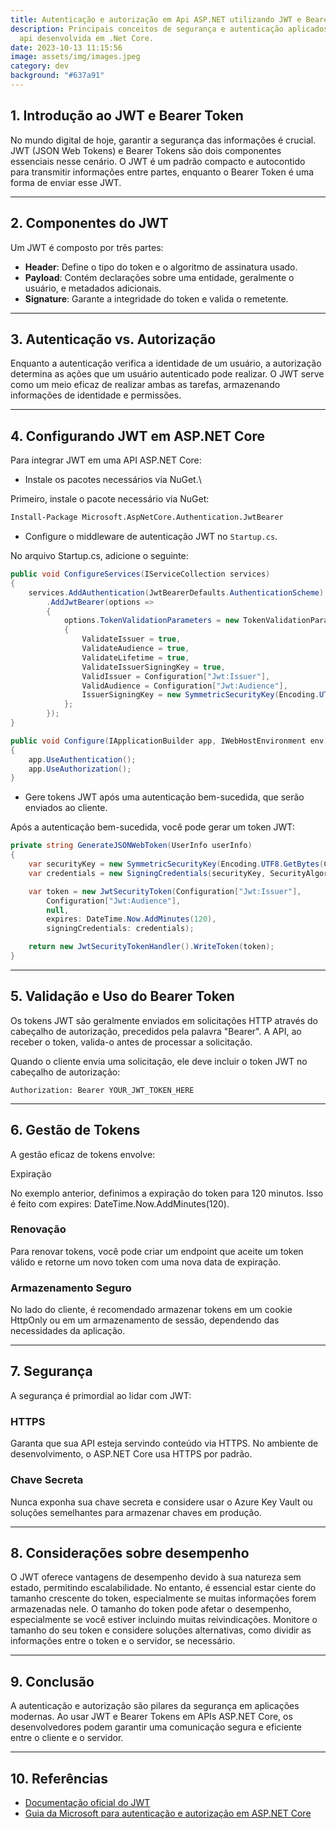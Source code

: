 ```yaml
---
title: Autenticação e autorização em Api ASP.NET utilizando JWT e Bearer Token
description: Principais conceitos de segurança e autenticação aplicados em uma
  api desenvolvida em .Net Core.
date: 2023-10-13 11:15:56
image: assets/img/images.jpeg
category: dev
background: "#637a91"
---
```

## 1. Introdução ao JWT e Bearer Token

No mundo digital de hoje, garantir a segurança das informações é crucial. JWT (JSON Web Tokens) e Bearer Tokens são dois componentes essenciais nesse cenário. O JWT é um padrão compacto e autocontido para transmitir informações entre partes, enquanto o Bearer Token é uma forma de enviar esse JWT.

- - -

## 2. Componentes do JWT

Um JWT é composto por três partes:

* **Header**: Define o tipo do token e o algoritmo de assinatura usado.
* **Payload**: Contém declarações sobre uma entidade, geralmente o usuário, e metadados adicionais.
* **Signature**: Garante a integridade do token e valida o remetente.

- - -

## 3. Autenticação vs. Autorização

Enquanto a autenticação verifica a identidade de um usuário, a autorização determina as ações que um usuário autenticado pode realizar. O JWT serve como um meio eficaz de realizar ambas as tarefas, armazenando informações de identidade e permissões.

- - -

## 4. Configurando JWT em ASP.NET Core

Para integrar JWT em uma API ASP.NET Core:

* Instale os pacotes necessários via NuGet.\
  
Primeiro, instale o pacote necessário via NuGet:

  ```bash
  Install-Package Microsoft.AspNetCore.Authentication.JwtBearer
  ```
* Configure o middleware de autenticação JWT no `Startup.cs`.

No arquivo Startup.cs, adicione o seguinte:

```csharp
public void ConfigureServices(IServiceCollection services)
{
    services.AddAuthentication(JwtBearerDefaults.AuthenticationScheme)
        .AddJwtBearer(options =>
        {
            options.TokenValidationParameters = new TokenValidationParameters
            {
                ValidateIssuer = true,
                ValidateAudience = true,
                ValidateLifetime = true,
                ValidateIssuerSigningKey = true,
                ValidIssuer = Configuration["Jwt:Issuer"],
                ValidAudience = Configuration["Jwt:Audience"],
                IssuerSigningKey = new SymmetricSecurityKey(Encoding.UTF8.GetBytes(Configuration["Jwt:Key"]))
            };
        });
}

public void Configure(IApplicationBuilder app, IWebHostEnvironment env)
{
    app.UseAuthentication();
    app.UseAuthorization();
}

```
* Gere tokens JWT após uma autenticação bem-sucedida, que serão enviados ao cliente.

Após a autenticação bem-sucedida, você pode gerar um token JWT:

```csharp
private string GenerateJSONWebToken(UserInfo userInfo)
{
    var securityKey = new SymmetricSecurityKey(Encoding.UTF8.GetBytes(Configuration["Jwt:Key"]));
    var credentials = new SigningCredentials(securityKey, SecurityAlgorithms.HmacSha256);

    var token = new JwtSecurityToken(Configuration["Jwt:Issuer"],
        Configuration["Jwt:Audience"],
        null,
        expires: DateTime.Now.AddMinutes(120),
        signingCredentials: credentials);

    return new JwtSecurityTokenHandler().WriteToken(token);
}
```

- - -

## 5. Validação e Uso do Bearer Token

Os tokens JWT são geralmente enviados em solicitações HTTP através do cabeçalho de autorização, precedidos pela palavra "Bearer". A API, ao receber o token, valida-o antes de processar a solicitação.

Quando o cliente envia uma solicitação, ele deve incluir o token JWT no cabeçalho de autorização:

```http
Authorization: Bearer YOUR_JWT_TOKEN_HERE
```

- - -

## 6. Gestão de Tokens

A gestão eficaz de tokens envolve:

Expiração

No exemplo anterior, definimos a expiração do token para 120 minutos. Isso é feito com expires: DateTime.Now.AddMinutes(120).

### Renovação

Para renovar tokens, você pode criar um endpoint que aceite um token válido e retorne um novo token com uma nova data de expiração.

### Armazenamento Seguro

No lado do cliente, é recomendado armazenar tokens em um cookie HttpOnly ou em um armazenamento de sessão, dependendo das necessidades da aplicação.

- - -

## 7. Segurança

A segurança é primordial ao lidar com JWT:

### HTTPS

Garanta que sua API esteja servindo conteúdo via HTTPS. No ambiente de desenvolvimento, o ASP.NET Core usa HTTPS por padrão.

### Chave Secreta

Nunca exponha sua chave secreta e considere usar o Azure Key Vault ou soluções semelhantes para armazenar chaves em produção.

- - -

## 8. Considerações sobre desempenho

O JWT oferece vantagens de desempenho devido à sua natureza sem estado, permitindo escalabilidade. No entanto, é essencial estar ciente do tamanho crescente do token, especialmente se muitas informações forem armazenadas nele.
O tamanho do token pode afetar o desempenho, especialmente se você estiver incluindo muitas reivindicações. Monitore o tamanho do seu token e considere soluções alternativas, como dividir as informações entre o token e o servidor, se necessário.

- - -

## 9. Conclusão

A autenticação e autorização são pilares da segurança em aplicações modernas. Ao usar JWT e Bearer Tokens em APIs ASP.NET Core, os desenvolvedores podem garantir uma comunicação segura e eficiente entre o cliente e o servidor.

- - -

## 10. Referências

* [Documentação oficial do JWT](https://jwt.io/)
* [Guia da Microsoft para autenticação e autorização em ASP.NET Core](https://docs.microsoft.com/pt-br/aspnet/core/security/)